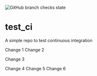 ![GitHub branch checks state](https://img.shields.io/github/checks-status/Naktakala/test_ci/main?label=main)
# test_ci
A simple repo to test continuous integration

Change 1
Change 2

Change 3

Change 4
Change 5
Change 6

